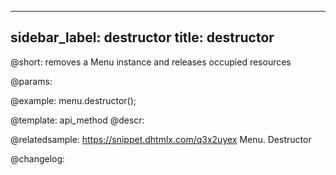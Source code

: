 
---
sidebar_label: destructor
title: destructor
---          

@short: removes a Menu instance and releases occupied resources


@params:




@example:
menu.destructor();


@template: api_method
@descr:

@relatedsample: https://snippet.dhtmlx.com/q3x2uyex	Menu. Destructor



@changelog:


